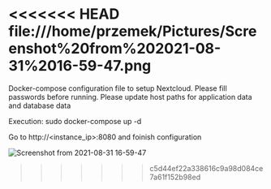 <<<<<<< HEAD
file:///home/przemek/Pictures/Screenshot%20from%202021-08-31%2016-59-47.png
=======
Docker-compose configuration file to setup Nextcloud.
Please fill passwords before running.
Please update host paths for application data and database data


Execution:
sudo docker-compose up -d


Go to  http://<instance_ip>:8080 and foinish configuration

![Screenshot from 2021-08-31 16-59-47](https://user-images.githubusercontent.com/43602911/132496257-c099cc3f-4c0f-4910-8173-61aa93149281.png)
>>>>>>> c5d44ef22a338616c9a98d084ce7a61f152b98ed
